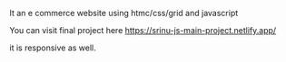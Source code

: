 It an e commerce website using htmc/css/grid and javascript

You can visit final project here https://srinu-js-main-project.netlify.app/

it is responsive as well. 
